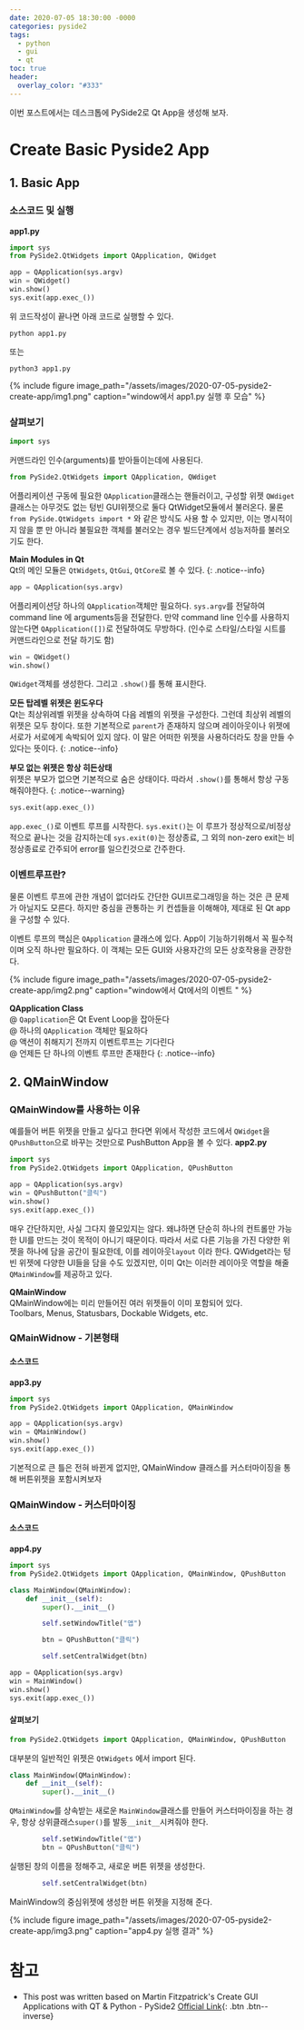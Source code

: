 ```yaml
---
date: 2020-07-05 18:30:00 -0000
categories: pyside2
tags:
  - python
  - gui
  - qt
toc: true
header:
  overlay_color: "#333"
---
```


이번 포스트에서는 데스크톱에 PySide2로 Qt App을 생성해 보자.

# Create Basic Pyside2 App
## 1. Basic App
### 소스코드 및 실행
**app1.py**
```python
import sys
from PySide2.QtWidgets import QApplication, QWidget

app = QApplication(sys.argv)
win = QWidget()
win.show()
sys.exit(app.exec_())
```

위 코드작성이 끝나면 아래 코드로 실행할 수 있다.
```
python app1.py
```
또는
```
python3 app1.py
```

{% include figure image_path="/assets/images/2020-07-05-pyside2-create-app/img1.png" caption="window에서 app1.py 실행 후 모습" %}

### 살펴보기
```python 
import sys
```  
  커맨드라인 인수(arguments)를 받아들이는데에 사용된다.

```python
from PySide2.QtWidgets import QApplication, QWdiget
```  
  어플리케이션 구동에 필요한 `QApplication`클래스는 핸들러이고, 구성할 위젯 `QWdiget` 클래스는 아무것도 없는 텅빈 GUI위젯으로 둘다 QtWidget모듈에서 불러온다. 물론 `from PySide.QtWidgets import *` 와 같은 방식도 사용 할 수 있지만, 이는 명시적이지 않을 뿐 만 아니라 불필요한 객체를 불러오는 경우 빌드단계에서 성능저하를 불러오기도 한다.
  
**Main Modules in Qt**  
Qt의 메인 모듈은 `QtWidgets`, `QtGui`, `QtCore`로 볼 수 있다.
{: .notice--info}

```python
app = QApplication(sys.argv)
```  
  어플리케이션당 하나의 `QApplication`객체만 필요하다. `sys.argv`를 전달하여 command line 에 arguments등을 전달한다. 만약 command line 인수를 사용하지 않는다면 `QApplication([])`로 전달하여도 무방하다. (인수로 스타일/스타일 시트를 커맨드라인으로 전달 하기도 함)
  
```python
win = QWidget()
win.show()
```
  `QWidget`객체를 생성한다. 그리고 `.show()`를 통해 표시한다.

**모든 탑레벨 위젯은 윈도우다**  
Qt는 최상위레벨 위젯을 상속하여 다음 레벨의 위젯을 구성한다. 그런데 최상위 레벨의 위젯은 모두 창이다. 또한 기본적으로 `parent`가 존재하지 않으며 레이아웃이나 위젯에 서로가 서로에게 속박되어 있지 않다. 이 말은 어떠한 위젯을 사용하더라도 창을 만들 수 있다는 뜻이다.
{: .notice--info}

**부모 없는 위젯은 항상 히든상태**  
위젯은 부모가 없으면 기본적으로 숨은 상태이다. 따라서 `.show()`를 통해서 항상 구동해줘야한다.
{: .notice--warning}

```python
sys.exit(app.exec_())
```
`app.exec_()`로 이벤트 루프를 시작한다. `sys.exit()`는 이 루프가 정상적으로/비정상적으로 끝나는 것을 감지하는데 `sys.exit(0)`는 정상종료, 그 외의 non-zero exit는 비정상종료로 간주되어 error를 일으킨것으로 간주한다.

### 이벤트루프란?
물론 이벤트 루프에 관한 개념이 없더라도 간단한 GUI프로그래밍을 하는 것은 큰 문제가 아닐지도 모른다. 하지만 중심을 관통하는 키 컨셉들을 이해해야, 제대로 된 Qt app을 구성할 수 있다. 

이벤트 루프의 핵심은 `QApplication` 클래스에 있다. App이 기능하기위해서 꼭 필수적이며 오직 하나만 필요하다. 이 객체는 모든 GUI와 사용자간의 모든 상호작용을 관장한다.


{% include figure image_path="/assets/images/2020-07-05-pyside2-create-app/img2.png" caption="window에서 Qt에서의 이벤트 " %}

**QApplication Class**  
@ `Qapplication`은 Qt Event Loop을 잡아둔다  
@ 하나의 `QApplication` 객체만 필요하다  
@ 액션이 취해지기 전까지 이벤트루프는 기다린다  
@ 언제든 단 하나의 이벤트 루프만 존재한다
{: .notice--info}

## 2. QMainWindow
### QMainWindow를 사용하는 이유
예를들어 버튼 위젯을 만들고 싶다고 한다면 위에서 작성한 코드에서 `QWidget`을 `QPushButton`으로 바꾸는 것만으로 PushButton App을 볼 수 있다. 
**app2.py**
```python
import sys
from PySide2.QtWidgets import QApplication, QPushButton

app = QApplication(sys.argv)
win = QPushButton("클릭")
win.show()
sys.exit(app.exec_())
```
매우 간단하지만, 사실 그다지 쓸모있지는 않다. 왜냐하면 단순히 하나의 컨트롤만 가능한 UI를 만드는 것이 목적이
아니기 때문이다. 따라서 서로 다른 기능을 가진 다양한 위젯을 하나에 담을 공간이 필요한데, 이를 레이아웃`layout`
이라 한다. QWidget라는 텅 빈 위젯에 다양한 UI들을 담을 수도 있겠지만, 이미 Qt는 이러한 레이아웃 역할을 해줄
`QMainWindow`를 제공하고 있다.

**QMainWindow**  
QMainWindow에는 미리 만들어진 여러 위젯들이 이미 포함되어 있다.  
Toolbars, Menus, Statusbars, Dockable Widgets, etc.

### QMainWidnow - 기본형태
#### 소스코드
**app3.py**
```python
import sys
from PySide2.QtWidgets import QApplication, QMainWindow

app = QApplication(sys.argv)
win = QMainWindow()
win.show()
sys.exit(app.exec_())
```
기본적으로 큰 틀은 전혀 바뀐게 없지만, QMainWindow 클래스를 커스터마이징을 통해 버튼위젯을 포함시켜보자

### QMainWindow - 커스터마이징
#### 소스코드
**app4.py**
```python
import sys
from PySide2.QtWidgets import QApplication, QMainWindow, QPushButton

class MainWindow(QMainWindow):
    def __init__(self):
        super().__init__()

        self.setWindowTitle("앱")

        btn = QPushButton("클릭")

        self.setCentralWidget(btn)

app = QApplication(sys.argv)
win = MainWindow()
win.show()
sys.exit(app.exec_())
```
#### 살펴보기
```python
from PySide2.QtWidgets import QApplication, QMainWindow, QPushButton
```
대부분의 일반적인 위젯은 `QtWidgets` 에서 import 된다.

```python
class MainWindow(QMainWindow):
    def __init__(self):
        super().__init__()
```
`QMainWindow`를 상속받는 새로운 `MainWindow`클래스를 만들어 커스터마이징을 하는 경우,
항상 상위클래스`super()`를 발동`__init__`시켜줘야 한다.

```python
        self.setWindowTitle("앱")
        btn = QPushButton("클릭")
```
실행된 창의 이름을 정해주고, 새로운 버튼 위젯을 생성한다.

```python
        self.setCentralWidget(btn)
```
MainWindow의 중심위젯에 생성한 버튼 위젯을 지정해 준다.

{% include figure image_path="/assets/images/2020-07-05-pyside2-create-app/img3.png" caption="app4.py 실행 결과" %}

# 참고
* This post was written based on Martin Fitzpatrick's Create GUI Applications with QT & Python - PySide2 [Official Link](www.learnpyqt.com){: .btn .btn--inverse}

